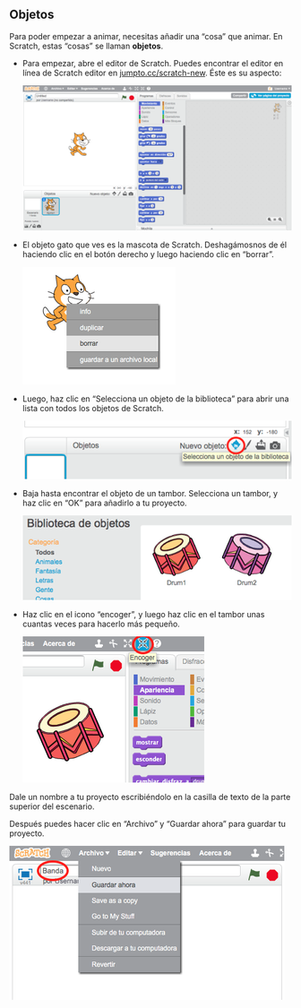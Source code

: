 ## Objetos

Para poder empezar a animar, necesitas añadir una “cosa” que animar. En Scratch, estas “cosas” se llaman __objetos__.

+ Para empezar, abre el editor de Scratch. Puedes encontrar el editor en línea de Scratch editor en <a href="http://jumpto.cc/scratch-new">jumpto.cc/scratch-new</a>. Éste es su aspecto:

	![screenshot](images/band-scratch.png)

+ El objeto gato que ves es la mascota de Scratch. Deshagámosnos de él haciendo clic en el botón derecho y luego haciendo clic en “borrar”.

	![screenshot](images/band-delete.png)

+ Luego, haz clic en “Selecciona un objeto de la biblioteca” para abrir una lista con todos los objetos de Scratch.

	![screenshot](images/band-sprite-library.png)

+ Baja hasta encontrar el objeto de un tambor. Selecciona un tambor, y haz clic en “OK” para añadirlo a tu proyecto.

	![screenshot](images/band-sprite-drum.png)

+ Haz clic en el icono “encoger”, y luego haz clic en el tambor unas cuantas veces para hacerlo más pequeño.

	![screenshot](images/band-shrink.png)

Dale un nombre a tu proyecto escribiéndolo en la casilla de texto de la parte superior del escenario.

Después puedes hacer clic en “Archivo” y “Guardar ahora” para guardar tu proyecto.

![screenshot](images/band-save.png)
